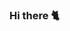 ### Hi there 🐈

<!--
**Catlikker/catlikker** is a ✨ _special_ ✨ repository because its `README.md` (this file) appears on your GitHub profile.

Here are some ideas to get you started:

- 🔭 I’m currently working on ...
- 🌱 I’m currently learning how to not get finger burns
- 👯 I’m looking to collaborate on ...
- 🤔 I’m looking for help with someone
- 💬 Ask me about how not to get finger burns
- 📫 How to reach me: ...
- 😄 Pronouns: meow*
- ⚡ Fun fact: I'm a whöre 
-->
